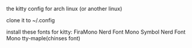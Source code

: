 the kitty config for arch linux (or another linux)

clone it to ~/.config

install these fonts for kitty:
FiraMono Nerd Font Mono
Symbol Nerd Font Mono
tty-maple(chinses font)
